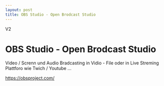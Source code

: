 ```yaml
---
layout: post
title: OBS Studio - Open Brodcast Studio 
---
```


V2 

# OBS Studio - Open Brodcast Studio 

Video / Screnn und Audio Bradcasting in Vidio - File oder in Live Streming Plattforo wie Twich / Youtube ...

https://obsproject.com/ 


